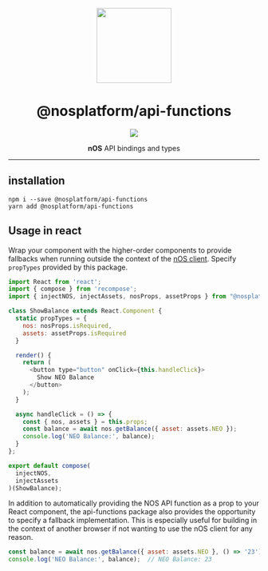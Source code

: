 <p align="center">
  <img src="https://avatars0.githubusercontent.com/u/36414779?s=200&v=4" width="150px" height="auto" />
</p>

<h1 align="center">@nosplatform/api-functions</h1>
<p align="center">
  <a href="https://codecov.io/gh/nos/api-functions">
    <img src="https://codecov.io/gh/nos/api-functions/branch/master/graph/badge.svg" />
  </a>
</p>
<p align="center">
  <strong>nOS</strong> API bindings and types
</p>

---

## installation
```
npm i --save @nosplatform/api-functions
yarn add @nosplatform/api-functions
```

## Usage in react
Wrap your component with the higher-order components to provide fallbacks when running outside the
context of the [nOS client](https://github.com/nos/client).  Specify `propTypes` provided by this
package.

```js
import React from 'react';
import { compose } from 'recompose';
import { injectNOS, injectAssets, nosProps, assetProps } from "@nosplatform/api-functions/lib/react";

class ShowBalance extends React.Component {
  static propTypes = {
    nos: nosProps.isRequired,
    assets: assetProps.isRequired
  }

  render() {
    return (
      <button type="button" onClick={this.handleClick}>
        Show NEO Balance
      </button>
    );
  }

  async handleClick = () => {
    const { nos, assets } = this.props;
    const balance = await nos.getBalance({ asset: assets.NEO });
    console.log('NEO Balance:', balance);
  }
};

export default compose(
  injectNOS,
  injectAssets
)(ShowBalance);
```

In addition to automatically providing the NOS API function as a prop to your React component, the
api-functions package also provides the opportunity to specify a fallback implementation.  This is
especially useful for building in the context of another browser if not wanting to use the nOS
client for any reason.

```js
const balance = await nos.getBalance({ asset: assets.NEO }, () => '23');
console.log('NEO Balance:', balance);  // NEO Balance: 23
```
